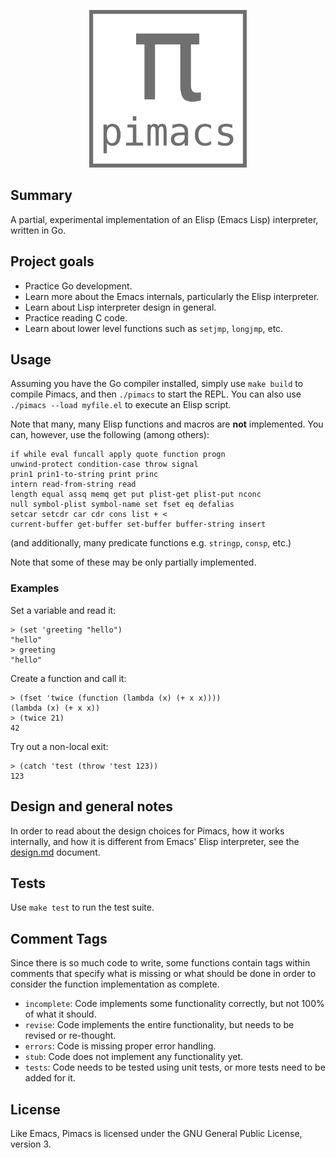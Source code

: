 <p align="center">
  <img alt="pimacs" src="https://github.com/federicotdn/pimacs/raw/main/extra/logo.png" width="50%">
  <br/>
</p>

## Summary

A partial, experimental implementation of an Elisp (Emacs Lisp) interpreter, written in Go.

## Project goals
- Practice Go development.
- Learn more about the Emacs internals, particularly the Elisp interpreter.
- Learn about Lisp interpreter design in general.
- Practice reading C code.
- Learn about lower level functions such as `setjmp`, `longjmp`, etc.

## Usage
Assuming you have the Go compiler installed, simply use `make build` to compile Pimacs, and then `./pimacs` to start the REPL.
You can also use `./pimacs --load myfile.el` to execute an Elisp script.

Note that many, many Elisp functions and macros are **not** implemented. You can, however, use the following (among others):
```
if while eval funcall apply quote function progn
unwind-protect condition-case throw signal
prin1 prin1-to-string print princ
intern read-from-string read
length equal assq memq get put plist-get plist-put nconc
null symbol-plist symbol-name set fset eq defalias
setcar setcdr car cdr cons list + <
current-buffer get-buffer set-buffer buffer-string insert
```
(and additionally, many predicate functions e.g. `stringp`, `consp`, etc.)

Note that some of these may be only partially implemented.

### Examples
Set a variable and read it:
```elisp
> (set 'greeting "hello")
"hello"
> greeting
"hello"
```

Create a function and call it:
```elisp
> (fset 'twice (function (lambda (x) (+ x x))))
(lambda (x) (+ x x))
> (twice 21)
42
```

Try out a non-local exit:
```elisp
> (catch 'test (throw 'test 123))
123
```

## Design and general notes
In order to read about the design choices for Pimacs, how it works internally, and how it is different from Emacs' Elisp interpreter, see the [design.md](extra/design.md) document.

## Tests
Use `make test` to run the test suite.

## Comment Tags
Since there is so much code to write, some functions contain tags within comments that specify what is missing or what should be done in order to consider the function implementation as complete.

- `incomplete`: Code implements some functionality correctly, but not 100% of what it should.
- `revise`: Code implements the entire functionality, but needs to be revised or re-thought.
- `errors`: Code is missing proper error handling.
- `stub`: Code does not implement any functionality yet.
- `tests`: Code needs to be tested using unit tests, or more tests need to be added for it.

## License
Like Emacs, Pimacs is licensed under the GNU General Public License, version 3.
